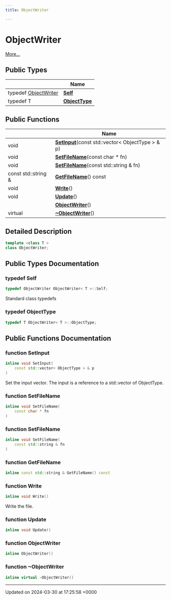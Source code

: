 ```yaml
---
title: ObjectWriter

---
```


# ObjectWriter



 [More...](#detailed-description)

## Public Types

|                | Name           |
| -------------- | -------------- |
| typedef [ObjectWriter](../Classes/classObjectWriter.md) | **[Self](../Classes/classObjectWriter.md#typedef-self)**  |
| typedef T | **[ObjectType](../Classes/classObjectWriter.md#typedef-objecttype)**  |

## Public Functions

|                | Name           |
| -------------- | -------------- |
| void | **[SetInput](../Classes/classObjectWriter.md#function-setinput)**(const std::vector< ObjectType > & p) |
| void | **[SetFileName](../Classes/classObjectWriter.md#function-setfilename)**(const char * fn) |
| void | **[SetFileName](../Classes/classObjectWriter.md#function-setfilename)**(const std::string & fn) |
| const std::string & | **[GetFileName](../Classes/classObjectWriter.md#function-getfilename)**() const |
| void | **[Write](../Classes/classObjectWriter.md#function-write)**() |
| void | **[Update](../Classes/classObjectWriter.md#function-update)**() |
| | **[ObjectWriter](../Classes/classObjectWriter.md#function-objectwriter)**() |
| virtual | **[~ObjectWriter](../Classes/classObjectWriter.md#function-~objectwriter)**() |

## Detailed Description

```cpp
template <class T >
class ObjectWriter;
```

## Public Types Documentation

### typedef Self

```cpp
typedef ObjectWriter ObjectWriter< T >::Self;
```


Standard class typedefs 


### typedef ObjectType

```cpp
typedef T ObjectWriter< T >::ObjectType;
```


## Public Functions Documentation

### function SetInput

```cpp
inline void SetInput(
    const std::vector< ObjectType > & p
)
```


Set the input vector. The input is a reference to a std::vector of ObjectType. 


### function SetFileName

```cpp
inline void SetFileName(
    const char * fn
)
```


### function SetFileName

```cpp
inline void SetFileName(
    const std::string & fn
)
```


### function GetFileName

```cpp
inline const std::string & GetFileName() const
```


### function Write

```cpp
inline void Write()
```


Write the file. 


### function Update

```cpp
inline void Update()
```


### function ObjectWriter

```cpp
inline ObjectWriter()
```


### function ~ObjectWriter

```cpp
inline virtual ~ObjectWriter()
```


-------------------------------

Updated on 2024-03-30 at 17:25:58 +0000